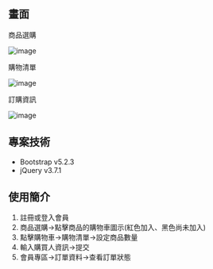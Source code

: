## 畫面

商品選購

![image](https://github.com/hcws111/gitProjectBagel2024/assets/160553666/8c7350cf-9812-4f21-8228-9e04365ec596)


購物清單

![image](https://github.com/hcws111/gitProjectBagel2024/assets/160553666/ea092b11-950d-41a8-b31b-e2f17ace7314)


訂購資訊

![image](https://github.com/hcws111/gitProjectBagel2024/assets/160553666/8fe318ae-d17c-425f-adde-9e52b8a11a08)


## 專案技術

- Bootstrap v5.2.3
- jQuery v3.7.1

## 使用簡介
1. 註冊或登入會員
2. 商品選購->點擊商品的購物車圖示(紅色加入、黑色尚未加入)
3. 點擊購物車->購物清單->設定商品數量
4. 輸入購買人資訊->提交
5. 會員專區->訂單資料->查看訂單狀態

